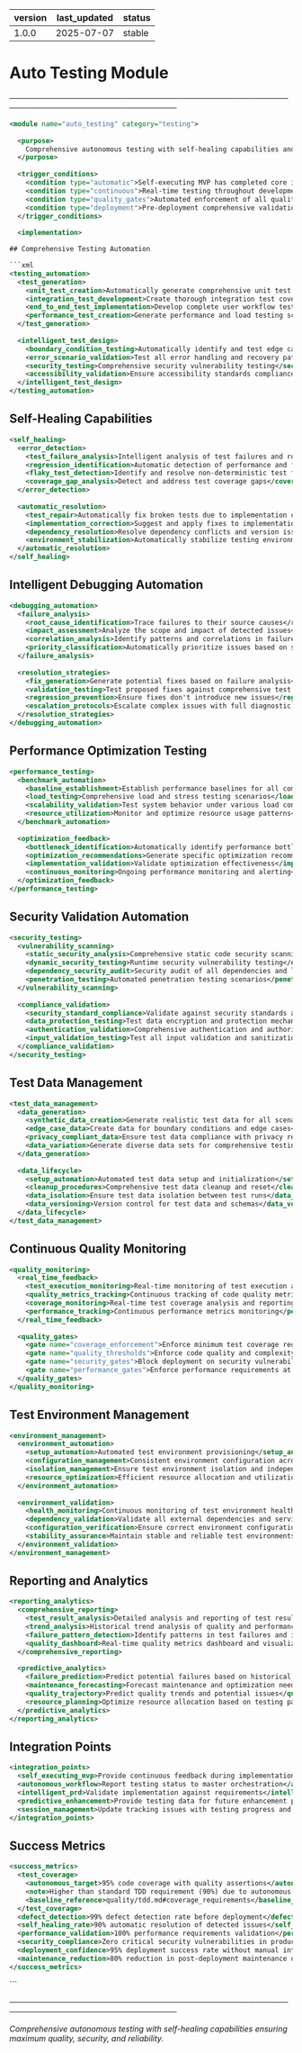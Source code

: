 | version | last_updated | status |
|---------|--------------|--------|
| 1.0.0   | 2025-07-07   | stable |

# Auto Testing Module

────────────────────────────────────────────────────────────────────────────────

```xml
<module name="auto_testing" category="testing">
  
  <purpose>
    Comprehensive autonomous testing with self-healing capabilities and intelligent debugging automation
  </purpose>
  
  <trigger_conditions>
    <condition type="automatic">Self-executing MVP has completed core implementation</condition>
    <condition type="continuous">Real-time testing throughout development process</condition>
    <condition type="quality_gates">Automated enforcement of all quality standards</condition>
    <condition type="deployment">Pre-deployment comprehensive validation</condition>
  </trigger_conditions>
  
  <implementation>

## Comprehensive Testing Automation

```xml
<testing_automation>
  <test_generation>
    <unit_test_creation>Automatically generate comprehensive unit test suites</unit_test_creation>
    <integration_test_development>Create thorough integration test coverage</integration_test_development>
    <end_to_end_test_implementation>Develop complete user workflow testing</end_to_end_test_implementation>
    <performance_test_creation>Generate performance and load testing scenarios</performance_test_creation>
  </test_generation>
  
  <intelligent_test_design>
    <boundary_condition_testing>Automatically identify and test edge cases</boundary_condition_testing>
    <error_scenario_validation>Test all error handling and recovery paths</error_scenario_validation>
    <security_testing>Comprehensive security vulnerability testing</security_testing>
    <accessibility_validation>Ensure accessibility standards compliance</accessibility_validation>
  </intelligent_test_design>
</testing_automation>
```

## Self-Healing Capabilities

```xml
<self_healing>
  <error_detection>
    <test_failure_analysis>Intelligent analysis of test failures and root causes</test_failure_analysis>
    <regression_identification>Automatic detection of performance and functional regressions</regression_identification>
    <flaky_test_detection>Identify and resolve non-deterministic test failures</flaky_test_detection>
    <coverage_gap_analysis>Detect and address test coverage gaps</coverage_gap_analysis>
  </error_detection>
  
  <automatic_resolution>
    <test_repair>Automatically fix broken tests due to implementation changes</test_repair>
    <implementation_correction>Suggest and apply fixes to implementation code</implementation_correction>
    <dependency_resolution>Resolve dependency conflicts and version issues</dependency_resolution>
    <environment_stabilization>Automatically stabilize testing environments</environment_stabilization>
  </automatic_resolution>
</self_healing>
```

## Intelligent Debugging Automation

```xml
<debugging_automation>
  <failure_analysis>
    <root_cause_identification>Trace failures to their source causes</root_cause_identification>
    <impact_assessment>Analyze the scope and impact of detected issues</impact_assessment>
    <correlation_analysis>Identify patterns and correlations in failures</correlation_analysis>
    <priority_classification>Automatically prioritize issues based on severity</priority_classification>
  </failure_analysis>
  
  <resolution_strategies>
    <fix_generation>Generate potential fixes based on failure analysis</fix_generation>
    <validation_testing>Test proposed fixes against comprehensive test suites</validation_testing>
    <regression_prevention>Ensure fixes don't introduce new issues</regression_prevention>
    <escalation_protocols>Escalate complex issues with full diagnostic context</escalation_protocols>
  </resolution_strategies>
</debugging_automation>
```

## Performance Optimization Testing

```xml
<performance_testing>
  <benchmark_automation>
    <baseline_establishment>Establish performance baselines for all components</baseline_establishment>
    <load_testing>Comprehensive load and stress testing scenarios</load_testing>
    <scalability_validation>Test system behavior under various load conditions</scalability_validation>
    <resource_utilization>Monitor and optimize resource usage patterns</resource_utilization>
  </benchmark_automation>
  
  <optimization_feedback>
    <bottleneck_identification>Automatically identify performance bottlenecks</bottleneck_identification>
    <optimization_recommendations>Generate specific optimization recommendations</optimization_recommendations>
    <implementation_validation>Validate optimization effectiveness</implementation_validation>
    <continuous_monitoring>Ongoing performance monitoring and alerting</continuous_monitoring>
  </optimization_feedback>
</performance_testing>
```

## Security Validation Automation

```xml
<security_testing>
  <vulnerability_scanning>
    <static_security_analysis>Comprehensive static code security scanning</static_security_analysis>
    <dynamic_security_testing>Runtime security vulnerability testing</dynamic_security_testing>
    <dependency_security_audit>Security audit of all dependencies and libraries</dependency_security_audit>
    <penetration_testing>Automated penetration testing scenarios</penetration_testing>
  </vulnerability_scanning>
  
  <compliance_validation>
    <security_standard_compliance>Validate against security standards and frameworks</security_standard_compliance>
    <data_protection_testing>Test data encryption and protection mechanisms</data_protection_testing>
    <authentication_validation>Comprehensive authentication and authorization testing</authentication_validation>
    <input_validation_testing>Test all input validation and sanitization</input_validation_testing>
  </compliance_validation>
</security_testing>
```

## Test Data Management

```xml
<test_data_management>
  <data_generation>
    <synthetic_data_creation>Generate realistic test data for all scenarios</synthetic_data_creation>
    <edge_case_data>Create data for boundary conditions and edge cases</edge_case_data>
    <privacy_compliant_data>Ensure test data compliance with privacy regulations</privacy_compliant_data>
    <data_variation>Generate diverse data sets for comprehensive testing</data_variation>
  </data_generation>
  
  <data_lifecycle>
    <setup_automation>Automated test data setup and initialization</setup_automation>
    <cleanup_procedures>Comprehensive test data cleanup and reset</cleanup_procedures>
    <data_isolation>Ensure test data isolation between test runs</data_isolation>
    <data_versioning>Version control for test data and schemas</data_versioning>
  </data_lifecycle>
</test_data_management>
```

## Continuous Quality Monitoring

```xml
<quality_monitoring>
  <real_time_feedback>
    <test_execution_monitoring>Real-time monitoring of test execution and results</test_execution_monitoring>
    <quality_metrics_tracking>Continuous tracking of code quality metrics</quality_metrics_tracking>
    <coverage_monitoring>Real-time test coverage analysis and reporting</coverage_monitoring>
    <performance_tracking>Continuous performance metrics monitoring</performance_tracking>
  </real_time_feedback>
  
  <quality_gates>
    <gate name="coverage_enforcement">Enforce minimum test coverage requirements (90%+ unit, 80%+ integration)</gate>
    <gate name="quality_thresholds">Enforce code quality and complexity thresholds (cyclomatic complexity < 10)</gate>
    <gate name="security_gates">Block deployment on security vulnerability detection (zero critical/high issues)</gate>
    <gate name="performance_gates">Enforce performance requirements at all stages (p95 < 200ms)</gate>
  </quality_gates>
</quality_monitoring>
```

## Test Environment Management

```xml
<environment_management>
  <environment_automation>
    <setup_automation>Automated test environment provisioning</setup_automation>
    <configuration_management>Consistent environment configuration across test stages</configuration_management>
    <isolation_management>Ensure test environment isolation and independence</isolation_management>
    <resource_optimization>Efficient resource allocation and utilization</resource_optimization>
  </environment_automation>
  
  <environment_validation>
    <health_monitoring>Continuous monitoring of test environment health</health_monitoring>
    <dependency_validation>Validate all external dependencies and services</dependency_validation>
    <configuration_verification>Ensure correct environment configuration</configuration_verification>
    <stability_assurance>Maintain stable and reliable test environments</stability_assurance>
  </environment_validation>
</environment_management>
```

## Reporting and Analytics

```xml
<reporting_analytics>
  <comprehensive_reporting>
    <test_result_analysis>Detailed analysis and reporting of test results</test_result_analysis>
    <trend_analysis>Historical trend analysis of quality and performance metrics</trend_analysis>
    <failure_pattern_detection>Identify patterns in test failures and issues</failure_pattern_detection>
    <quality_dashboard>Real-time quality metrics dashboard and visualization</quality_dashboard>
  </comprehensive_reporting>
  
  <predictive_analytics>
    <failure_prediction>Predict potential failures based on historical data</failure_prediction>
    <maintenance_forecasting>Forecast maintenance and optimization needs</maintenance_forecasting>
    <quality_trajectory>Predict quality trends and potential issues</quality_trajectory>
    <resource_planning>Optimize resource allocation based on testing patterns</resource_planning>
  </predictive_analytics>
</reporting_analytics>
```

## Integration Points

```xml
<integration_points>
  <self_executing_mvp>Provide continuous feedback during implementation</self_executing_mvp>
  <autonomous_workflow>Report testing status to master orchestration</autonomous_workflow>
  <intelligent_prd>Validate implementation against requirements</intelligent_prd>
  <predictive_enhancement>Provide testing data for future enhancement planning</predictive_enhancement>
  <session_management>Update tracking issues with testing progress and results</session_management>
</integration_points>
```

## Success Metrics

```xml
<success_metrics>
  <test_coverage>
    <autonomous_target>95% code coverage with quality assertions</autonomous_target>
    <note>Higher than standard TDD requirement (90%) due to autonomous operation</note>
    <baseline_reference>quality/tdd.md#coverage_requirements</baseline_reference>
  </test_coverage>
  <defect_detection>99% defect detection rate before deployment</defect_detection>
  <self_healing_rate>90% automatic resolution of detected issues</self_healing_rate>
  <performance_validation>100% performance requirements validation</performance_validation>
  <security_compliance>Zero critical security vulnerabilities in production</security_compliance>
  <deployment_confidence>95% deployment success rate without manual intervention</deployment_confidence>
  <maintenance_reduction>80% reduction in post-deployment maintenance overhead</maintenance_reduction>
</success_metrics>
```

  </implementation>
  
</module>
```

────────────────────────────────────────────────────────────────────────────────

*Comprehensive autonomous testing with self-healing capabilities ensuring maximum quality, security, and reliability.*